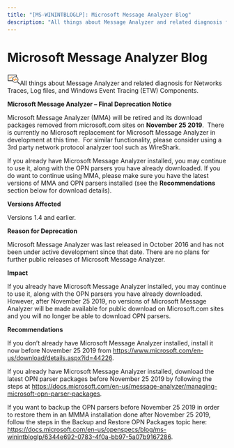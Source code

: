 ```yaml
---
title: "[MS-WININTBLOGLP]: Microsoft Message Analyzer Blog"
description: "All things about Message Analyzer and related diagnosis for Networks Traces, Log files, and Windows Event Tracing (ETW) Components.   Microsoft"
---
```


# Microsoft Message Analyzer Blog

<p> </p>
<p><img id="Picture 2" src="MS-WININTBLOGLP_files/image001.png">All
things about Message Analyzer and related diagnosis for Networks Traces, Log
files, and Windows Event Tracing (ETW) Components. </p>

<p><b>Microsoft Message Analyzer – Final Deprecation Notice </b></p>

<p>Microsoft Message Analyzer (MMA) will be retired and its
download packages removed from microsoft.com sites on <b>November 25 2019</b>. 
There is currently no Microsoft replacement for Microsoft Message Analyzer in
development at this time.  For similar functionality, please consider using a
3rd party network protocol analyzer tool such as WireShark. </p>

<p>If you already have Microsoft Message Analyzer installed,
you may continue to use it, along with the OPN parsers you have already
downloaded. If you do want to continue using MMA, please make sure you have the
latest versions of MMA and OPN parsers installed (see the <b>Recommendations</b>
section below for download details).</p>

<p><b>Versions Affected</b></p>

<p>Versions 1.4 and earlier.</p>

<p><b>Reason for Deprecation</b></p>

<p>Microsoft Message Analyzer was last released in October 2016
and has not been under active development since that date. There are no plans
for further public releases of Microsoft Message Analyzer. </p>

<p><b>Impact</b></p>

<p>If you already have Microsoft Message Analyzer installed,
you may continue to use it, along with the OPN parsers you have already
downloaded. However, after November 25 2019, no versions of Microsoft Message Analyzer
will be made available for public download on Microsoft.com sites and you will
no longer be able to download OPN parsers. </p>

<p><b>Recommendations</b></p>

<p>If you don’t already have Microsoft Message Analyzer
installed, install it now before November 25 2019 from <span><a href="https://www.microsoft.com/en-us/download/details.aspx?id=44226">https://www.microsoft.com/en-us/download/details.aspx?id=44226</a></span>.
</p>

<p>If you already have Microsoft Message Analyzer installed,
download the latest OPN parser packages before November 25 2019 by following
the steps at <span><a href="https://docs.microsoft.com/en-us/message-analyzer/managing-microsoft-opn-parser-packages">https://docs.microsoft.com/en-us/message-analyzer/managing-microsoft-opn-parser-packages</a></span>.
</p>

<p>If you want to backup the OPN parsers before November 25
2019 in order to restore them in an MMMA installation done after November 25
2019, follow the steps in the Backup and Restore OPN Packages topic here: <span><a href="https://docs.microsoft.com/en-us/openspecs/blog/ms-winintbloglp/6344e692-0783-4f0a-bb97-5a07b9167286">https://docs.microsoft.com/en-us/openspecs/blog/ms-winintbloglp/6344e692-0783-4f0a-bb97-5a07b9167286</a>.</p>


                